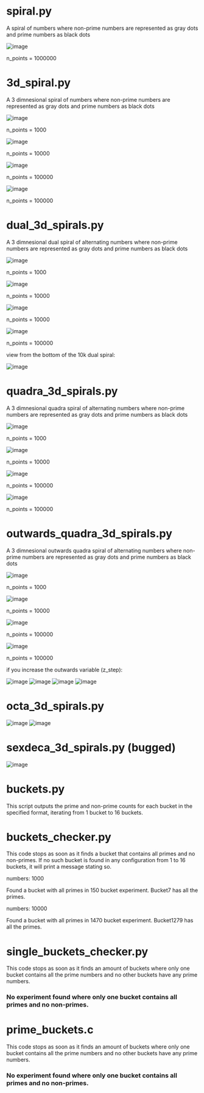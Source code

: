 # spiral.py

A spiral of numbers where non-prime numbers are represented as gray dots and prime numbers as black dots

![image](https://github.com/user-attachments/assets/9a2be51e-7ecc-47f2-a21e-00b0769492f6)

n_points = 1000000

# 3d_spiral.py

A 3 dimnesional spiral of numbers where non-prime numbers are represented as gray dots and prime numbers as black dots

![image](https://github.com/user-attachments/assets/52ef5316-e93f-402e-9dfd-7a43b72ab07b)

n_points = 1000


![image](https://github.com/user-attachments/assets/f5fae944-6ed3-4eab-890f-2b90699e6117)

n_points = 10000


![image](https://github.com/user-attachments/assets/ebf9a691-ec32-41e0-a595-0a392590e2c4)

n_points = 100000

![image](https://github.com/user-attachments/assets/412de059-209f-48c0-977c-96ef05894316)

n_points = 100000

# dual_3d_spirals.py

A 3 dimnesional dual spiral of alternating numbers where non-prime numbers are represented as gray dots and prime numbers as black dots

![image](https://github.com/user-attachments/assets/e80d3084-f0bc-407a-aeaa-45ba7f7256a9)

n_points = 1000

![image](https://github.com/user-attachments/assets/224ecfaf-7809-489f-a534-381cc388fff5)

n_points = 10000

![image](https://github.com/user-attachments/assets/017de729-1389-4cae-9938-854a3fa09c8f)

n_points = 10000

![image](https://github.com/user-attachments/assets/c99f0b08-e4e6-417e-8f55-94ca5994ccb1)

n_points = 100000


view from the bottom of the 10k dual spiral:

![image](https://github.com/user-attachments/assets/d93dee5b-e74d-4ba4-baa8-0be0576b61ca)



# quadra_3d_spirals.py

A 3 dimnesional quadra spiral of alternating numbers where non-prime numbers are represented as gray dots and prime numbers as black dots

![image](https://github.com/user-attachments/assets/c121062f-03d9-422e-bf71-d6393d0aa448)

n_points = 1000

![image](https://github.com/user-attachments/assets/3b6f7503-3c6e-40ad-b1f6-a1fa9760133f)

n_points = 10000

![image](https://github.com/user-attachments/assets/7858a54f-b6f0-49ad-bd98-422015e99f71)

n_points = 100000

![image](https://github.com/user-attachments/assets/1a65596e-6475-4e9d-95d1-07d6bec1c62b)

n_points = 100000


# outwards_quadra_3d_spirals.py

A 3 dimnesional outwards quadra spiral of alternating numbers where non-prime numbers are represented as gray dots and prime numbers as black dots

![image](https://github.com/user-attachments/assets/cdfc6646-b459-43a9-a2a1-7884dedb7a44)

n_points = 1000

![image](https://github.com/user-attachments/assets/0c9f8a37-079e-4888-8263-fd16580546b0)

n_points = 10000

![image](https://github.com/user-attachments/assets/a41b1029-bc21-4a3b-84cd-e7c0e0a92901)

n_points = 100000

![image](https://github.com/user-attachments/assets/8bc9a2f3-f7fc-4316-a43d-fcd359f18dae)

n_points = 100000


if you increase the outwards variable (z_step):

![image](https://github.com/user-attachments/assets/fe8a9e0a-ee98-48f5-be22-0a9fffbef010)
![image](https://github.com/user-attachments/assets/19794021-c766-4dd2-a910-cfb15598eca2)
![image](https://github.com/user-attachments/assets/96ee9ad6-70fe-4574-9c43-11d6a9112f34)
![image](https://github.com/user-attachments/assets/367972ed-8c2a-4940-883d-88baf526a500)


# octa_3d_spirals.py

![image](https://github.com/user-attachments/assets/af0adfb1-f9de-4cd0-8e90-951a1f9043db)
![image](https://github.com/user-attachments/assets/cea1fe5c-9aa9-4d95-a5d2-c5e626a40c1f)

# sexdeca_3d_spirals.py (bugged)

![image](https://github.com/user-attachments/assets/fa4c1dc1-65b5-4281-af0f-67df3e0389c1)


# buckets.py
This script outputs the prime and non-prime counts for each bucket in the specified format, iterating from 1 bucket to 16 buckets.

# buckets_checker.py

This code stops as soon as it finds a bucket that contains all primes and no non-primes. If no such bucket is found in any configuration from 1 to 16 buckets, it will print a message stating so.


numbers: 1000

Found a bucket with all primes in 150 bucket experiment. Bucket7 has all the primes.


numbers: 10000

Found a bucket with all primes in 1470 bucket experiment. Bucket1279 has all the primes.



# single_buckets_checker.py

This code stops as soon as it finds an amount of buckets where only one bucket contains all the prime numbers and no other buckets have any prime numbers.

### No experiment found where only one bucket contains all primes and no non-primes.


# prime_buckets.c

This code stops as soon as it finds an amount of buckets where only one bucket contains all the prime numbers and no other buckets have any prime numbers.

### No experiment found where only one bucket contains all primes and no non-primes.
